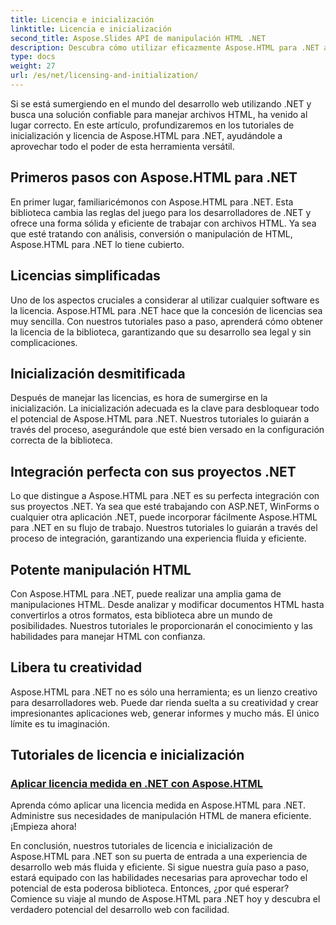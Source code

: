 ```yaml
---
title: Licencia e inicialización
linktitle: Licencia e inicialización
second_title: Aspose.Slides API de manipulación HTML .NET
description: Descubra cómo utilizar eficazmente Aspose.HTML para .NET a través de nuestros completos tutoriales de inicialización y licencias. Libere todo el potencial de esta herramienta.
type: docs
weight: 27
url: /es/net/licensing-and-initialization/
---
```


Si se está sumergiendo en el mundo del desarrollo web utilizando .NET y busca una solución confiable para manejar archivos HTML, ha venido al lugar correcto. En este artículo, profundizaremos en los tutoriales de inicialización y licencia de Aspose.HTML para .NET, ayudándole a aprovechar todo el poder de esta herramienta versátil.

## Primeros pasos con Aspose.HTML para .NET

En primer lugar, familiaricémonos con Aspose.HTML para .NET. Esta biblioteca cambia las reglas del juego para los desarrolladores de .NET y ofrece una forma sólida y eficiente de trabajar con archivos HTML. Ya sea que esté tratando con análisis, conversión o manipulación de HTML, Aspose.HTML para .NET lo tiene cubierto. 

## Licencias simplificadas

Uno de los aspectos cruciales a considerar al utilizar cualquier software es la licencia. Aspose.HTML para .NET hace que la concesión de licencias sea muy sencilla. Con nuestros tutoriales paso a paso, aprenderá cómo obtener la licencia de la biblioteca, garantizando que su desarrollo sea legal y sin complicaciones. 

## Inicialización desmitificada

Después de manejar las licencias, es hora de sumergirse en la inicialización. La inicialización adecuada es la clave para desbloquear todo el potencial de Aspose.HTML para .NET. Nuestros tutoriales lo guiarán a través del proceso, asegurándole que esté bien versado en la configuración correcta de la biblioteca. 

## Integración perfecta con sus proyectos .NET

Lo que distingue a Aspose.HTML para .NET es su perfecta integración con sus proyectos .NET. Ya sea que esté trabajando con ASP.NET, WinForms o cualquier otra aplicación .NET, puede incorporar fácilmente Aspose.HTML para .NET en su flujo de trabajo. Nuestros tutoriales lo guiarán a través del proceso de integración, garantizando una experiencia fluida y eficiente.

## Potente manipulación HTML

Con Aspose.HTML para .NET, puede realizar una amplia gama de manipulaciones HTML. Desde analizar y modificar documentos HTML hasta convertirlos a otros formatos, esta biblioteca abre un mundo de posibilidades. Nuestros tutoriales le proporcionarán el conocimiento y las habilidades para manejar HTML con confianza.

## Libera tu creatividad

Aspose.HTML para .NET no es sólo una herramienta; es un lienzo creativo para desarrolladores web. Puede dar rienda suelta a su creatividad y crear impresionantes aplicaciones web, generar informes y mucho más. El único límite es tu imaginación.

## Tutoriales de licencia e inicialización
### [Aplicar licencia medida en .NET con Aspose.HTML](./apply-metered-license/)
Aprenda cómo aplicar una licencia medida en Aspose.HTML para .NET. Administre sus necesidades de manipulación HTML de manera eficiente. ¡Empieza ahora!

En conclusión, nuestros tutoriales de licencia e inicialización de Aspose.HTML para .NET son su puerta de entrada a una experiencia de desarrollo web más fluida y eficiente. Si sigue nuestra guía paso a paso, estará equipado con las habilidades necesarias para aprovechar todo el potencial de esta poderosa biblioteca. Entonces, ¿por qué esperar? Comience su viaje al mundo de Aspose.HTML para .NET hoy y descubra el verdadero potencial del desarrollo web con facilidad.